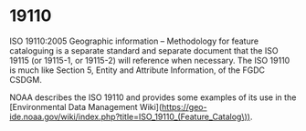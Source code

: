# 19110

ISO 19110:2005 Geographic information – Methodology for feature cataloguing is a separate standard and separate document that the ISO 19115 (or 19115-1, or 19115-2) will reference when necessary. The ISO 19110 is much like Section 5, Entity and Attribute Information, of the FGDC CSDGM.

NOAA describes the ISO 19110 and provides some examples of its use in the [Environmental Data Management Wiki](https://geo-ide.noaa.gov/wiki/index.php?title=ISO_19110_(Feature_Catalog\)).

